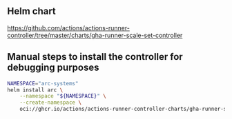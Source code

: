 ## Helm chart
https://github.com/actions/actions-runner-controller/tree/master/charts/gha-runner-scale-set-controller

## Manual steps to install the controller for debugging purposes
```bash
NAMESPACE="arc-systems"
helm install arc \
    --namespace "${NAMESPACE}" \
    --create-namespace \
    oci://ghcr.io/actions/actions-runner-controller-charts/gha-runner-scale-set-controller
```
